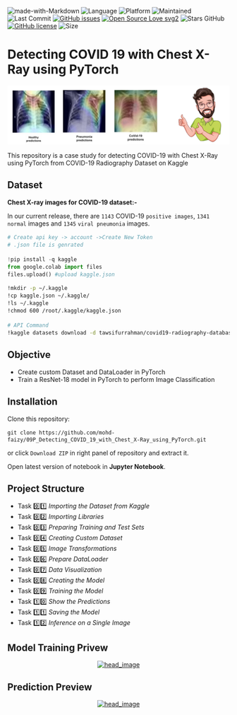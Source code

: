 ![made-with-Markdown](https://img.shields.io/badge/Made%20with-markdown-blue)
![Language](https://img.shields.io/github/languages/top/mohd-faizy/09P_Detecting_COVID_19_with_Chest_X-Ray_using_PyTorch)
![Platform](https://img.shields.io/badge/platform-jupyter%20labs-blue)
![Maintained](https://img.shields.io/maintenance/yes/2020)
![Last Commit](https://img.shields.io/github/last-commit/mohd-faizy/09P_Detecting_COVID_19_with_Chest_X-Ray_using_PyTorch)
[![GitHub issues](https://img.shields.io/github/issues/mohd-faizy/09P_Detecting_COVID_19_with_Chest_X-Ray_using_PyTorch)](https://github.com/mohd-faizy/09P_Detecting_COVID_19_with_Chest_X-Ray_using_PyTorch)
[![Open Source Love svg2](https://badges.frapsoft.com/os/v2/open-source.svg?v=103)](https://opensource.com/resources/what-open-source)
![Stars GitHub](https://img.shields.io/github/stars/mohd-faizy/09P_Detecting_COVID_19_with_Chest_X-Ray_using_PyTorch)
[![GitHub license](https://img.shields.io/github/license/mohd-faizy/09P_Detecting_COVID_19_with_Chest_X-Ray_using_PyTorch)](https://github.com/mohd-faizy/09P_Detecting_COVID_19_with_Chest_X-Ray_using_PyTorch/blob/main/LICENSE)
![Size](https://img.shields.io/github/repo-size/mohd-faizy/09P_Detecting_COVID_19_with_Chest_X-Ray_using_PyTorch)


# __Detecting COVID 19 with Chest X-Ray using PyTorch__

<p align='center'>
  <a href="#">
    <img src='https://github.com/mohd-faizy/DataScience-Projects/blob/main/Projects_png/09_proj.png?raw=true' alt="head_image">
  </a>
</p>

This repository is a case study for detecting COVID-19 with Chest X-Ray using PyTorch from COVID-19 Radiography Dataset on Kaggle

## __Dataset__

__Chest X-ray images for COVID-19 dataset:-__ 

In our current release, there are `1143` COVID-19 `positive images`, `1341` `normal` images and `1345` `viral pneumonia` images.

```python
# Create api key -> account ->Create New Token 
# .json file is genrated 

!pip install -q kaggle
from google.colab import files 
files.upload() #upload kaggle.json
```
```bash
!mkdir -p ~/.kaggle 
!cp kaggle.json ~/.kaggle/ 
!ls ~/.kaggle 
!chmod 600 /root/.kaggle/kaggle.json 

# API Command 
!kaggle datasets download -d tawsifurrahman/covid19-radiography-database

```
## __Objective__

- Create custom Dataset and DataLoader in PyTorch
- Train a ResNet-18 model in PyTorch to perform Image Classification

## Installation
Clone this repository:

```
git clone https://github.com/mohd-faizy/09P_Detecting_COVID_19_with_Chest_X-Ray_using_PyTorch.git

```

or click `Download ZIP` in right panel of repository and extract it.

Open latest version of notebook in __Jupyter Notebook__.

## Project Structure

- Task :zero::one: _Importing the Dataset from Kaggle_
- Task :zero::two: _Importing Libraries_
- Task :zero::three: _Preparing Training and Test Sets_
- Task :zero::four: _Creating Custom Dataset_
- Task :zero::five: _Image Transformations_
- Task :zero::six: _Prepare DataLoader_
- Task :zero::seven: _Data Visualization_
- Task :zero::eight: _Creating the Model_
- Task :zero::nine: _Training the Model_
- Task :one::zero: _Show the Predictions_
- Task :one::one: _Saving the Model_
- Task :one::two: _Inference on a Single Image_

## Model Training Privew 
<p align='center'>
  <a href="#">
    <img src='https://github.com/mohd-faizy/09P_Detecting_COVID_19_with_Chest_X-Ray_using_PyTorch/blob/master/proj_png/01_train.png?raw=true' alt="head_image">
  </a>
</p>

## Prediction Preview

<p align='center'>
  <a href="#">
    <img src='https://github.com/mohd-faizy/09P_Detecting_COVID_19_with_Chest_X-Ray_using_PyTorch/blob/master/proj_png/02_pred.png?raw=true' alt="head_image">
  </a>
</p>
 
